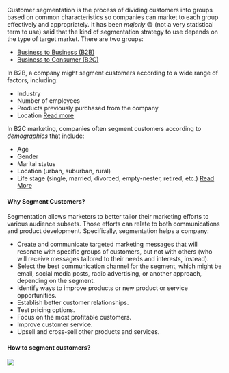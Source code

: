 
Customer segmentation is the process of dividing customers into groups based on common characteristics so companies can market to each group effectively and appropriately.
It has been _majorly_ :sweat_smile: (not a very statistical term to use)  said that the kind of segmentation strategy to use depends on the type of target market. There are two groups:
* [Business to Business (B2B)](https://www.investopedia.com/terms/b/btob.asp)
* [Business to Consumer (B2C)](https://www.investopedia.com/terms/b/btoc.asp)


In B2B, a company might segment customers according to a wide range of factors, including:

* Industry
* Number of employees
* Products previously purchased from the company
* Location
[Read more](https://surveysparrow.com/blog/customer-segmentation-examples/#subsection1)

In B2C marketing, companies often segment customers according to _demographics_ that include:

* Age
* Gender
* Marital status
* Location (urban, suburban, rural)
* Life stage (single, married, divorced, empty-nester, retired, etc.)
[Read More](https://profiletree.com/customer-segmentation/)

#### Why Segment Customers?
Segmentation allows marketers to better tailor their marketing efforts to various audience subsets. Those efforts can relate to both communications and product development. Specifically, segmentation helps a company:

* Create and communicate targeted marketing messages that will resonate with specific groups of customers, but not with others (who will receive messages tailored to their needs and interests, instead).
* Select the best communication channel for the segment, which might be email, social media posts, radio advertising, or another approach, depending on the segment. 
* Identify ways to improve products or new product or service opportunities.
* Establish better customer relationships.
* Test pricing options.
* Focus on the most profitable customers.
* Improve customer service.
* Upsell and cross-sell other products and services.

#### How to segment customers?

![](https://paragraphs.com/wp-content/uploads/2017/09/product-segmentation.png)
